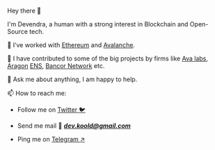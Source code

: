 Hey there 👋

I'm Devendra, a human with a strong interest in Blockchain and Open-Source tech.

🌱 I’ve worked with [Ethereum](https://ethereum.org/en/) and [Avalanche](https://www.avalabs.org/).

🥇 I have contributed to some of the big projects by firms like [Ava labs](https://github.com/ava-labs/avalanche-docs/graphs/contributors), [Aragon](https://github.com/aragon) [ENS](https://github.com/ensdomains/address-encoder/graphs/contributors), 
[Bancor Network](https://github.com/bancorprotocol/sdk/graphs/contributors) etc.

💬 Ask me about anything, I am happy to help.

📫 How to reach me: 

- Follow me on  [Twitter :bird:](https://twitter.com/de_villa7)

- Send me mail :love_letter: ***dev.koold@gmail.com***

- Ping me on [Telegram :arrow_upper_right:](https://t.me/Devilla7)

